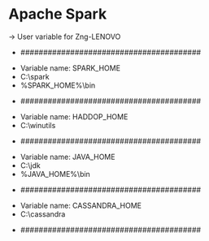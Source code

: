 # Apache Spark

-> User variable for Zng-LENOVO
* ########################################
- Variable name: SPARK_HOME
- C:\spark
- %SPARK_HOME%\bin
* ########################################
- Variable name: HADDOP_HOME
- C:\winutils
* ########################################
- Variable name: JAVA_HOME
- C:\jdk
- %JAVA_HOME%\bin
* ########################################
- Variable name: CASSANDRA_HOME
- C:\cassandra
* ########################################
